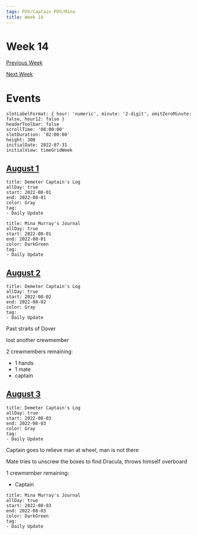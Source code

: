 ```yaml
---
tags: POV/Captain POV/Mina 
title: Week 14
---
```


# Week 14

[Previous Week](2022-W31)

[Next Week](2022-W33)

# Events

```itinerary
slotLabelFormat: { hour: 'numeric', minute: '2-digit', omitZeroMinute: false, hour12: false }
headerToolbar: false
scrollTime: '08:00:00'
slotDuration: '02:00:00'
height: 300
initialDate: 2022-07-31
initialView: timeGridWeek
```

## [August 1](2022-08-01.md)

```itinerary-event
title: Demeter Captain's Log
allDay: true
start: 2022-08-01
end: 2022-08-01
color: Gray
tag:
- Daily Update
```

```itinerary-event
title: Mina Murray's Journal
allDay: true
start: 2022-08-01
end: 2022-08-01
color: DarkGreen
tag:
- Daily Update
```

## [August 2](2022-08-02.md)

```itinerary-event
title: Demeter Captain's Log
allDay: true
start: 2022-08-02
end: 2022-08-02
color: Gray
tag:
- Daily Update
```

Past straits of Dover

lost another crewmember

2 crewmembers remaining:

- 1 hands
- 1 mate
- captain

## [August 3](2022-08-03.md)

```itinerary-event
title: Demeter Captain's Log
allDay: true
start: 2022-08-03
end: 2022-08-03
color: Gray
tag:
- Daily Update
```

Captain goes to relieve man at wheel, man is not there

Mate tries to unscrew the boxes to find Dracula, throws himself overboard

1 crewmember remaining:

- Captain

```itinerary-event
title: Mina Murray's Journal
allDay: true
start: 2022-08-03
end: 2022-08-03
color: DarkGreen
tag:
- Daily Update
```
